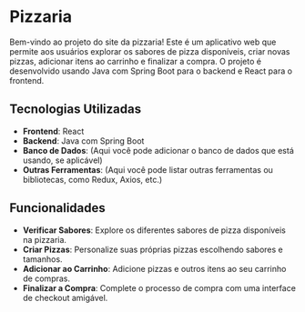 # Pizzaria 

Bem-vindo ao projeto do site da pizzaria! Este é um aplicativo web que permite aos usuários explorar os sabores de pizza disponíveis, criar novas pizzas, adicionar itens ao carrinho e finalizar a compra. O projeto é desenvolvido usando Java com Spring Boot para o backend e React para o frontend.

## Tecnologias Utilizadas

- **Frontend**: React
- **Backend**: Java com Spring Boot
- **Banco de Dados**: (Aqui você pode adicionar o banco de dados que está usando, se aplicável)
- **Outras Ferramentas**: (Aqui você pode listar outras ferramentas ou bibliotecas, como Redux, Axios, etc.)

## Funcionalidades

- **Verificar Sabores**: Explore os diferentes sabores de pizza disponíveis na pizzaria.
- **Criar Pizzas**: Personalize suas próprias pizzas escolhendo sabores e tamanhos.
- **Adicionar ao Carrinho**: Adicione pizzas e outros itens ao seu carrinho de compras.
- **Finalizar a Compra**: Complete o processo de compra com uma interface de checkout amigável.

